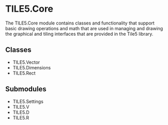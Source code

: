 TILE5.Core
==========

The TILE5.Core module contains classes and functionality that support basic drawing operations and math that are used in managing and drawing the graphical and tiling interfaces that are provided in the Tile5 library.

Classes
-------

- TILE5.Vector
- TILE5.Dimensions
- TILE5.Rect

Submodules
----------

- TILE5.Settings
- TILE5.V
- TILE5.D
- TILE5.R